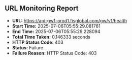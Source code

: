 ## URL Monitoring Report

- **URL:** https://api-gw1-prod1.fisglobal.com/gw/v1/health
- **Start Time:** 2025-07-06T05:55:29.081761
- **End Time:** 2025-07-06T05:55:29.228094
- **Total Time Taken:** 0.146333 seconds
- **HTTP Status Code:** 403
- **Status:** Failure
- **Failure Reason:** HTTP Status Code: 403
